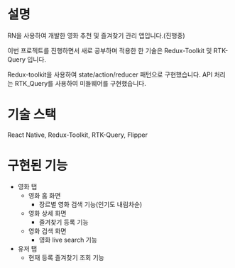 # 설명

RN을 사용하여 개발한 영화 추천 및 즐겨찾기 관리 앱입니다.(진행중)

이번 프로젝트를 진행하면서 새로 공부하며 적용한 한 기술은 Redux-Toolkit 및 RTK-Query 입니다.

Redux-toolkit을 사용하여 state/action/reducer 패턴으로 구현했습니다.
API 처리는 RTK_Query를 사용하여 미들웨어를 구현했습니다.

# 기술 스택

React Native, Redux-Toolkit, RTK-Query, Flipper


# 구현된 기능

- 영화 탭
   - 영화 홈 화면
      - 장르별 영화 검색 기능(인기도 내림차순)
   - 영화 상세 화면
      - 즐겨찾기 등록 기능
   - 영화 검색 화면
      - 영화 live search 기능
- 유저 탭
   - 현재 등록 즐겨찾기 조회 기능
